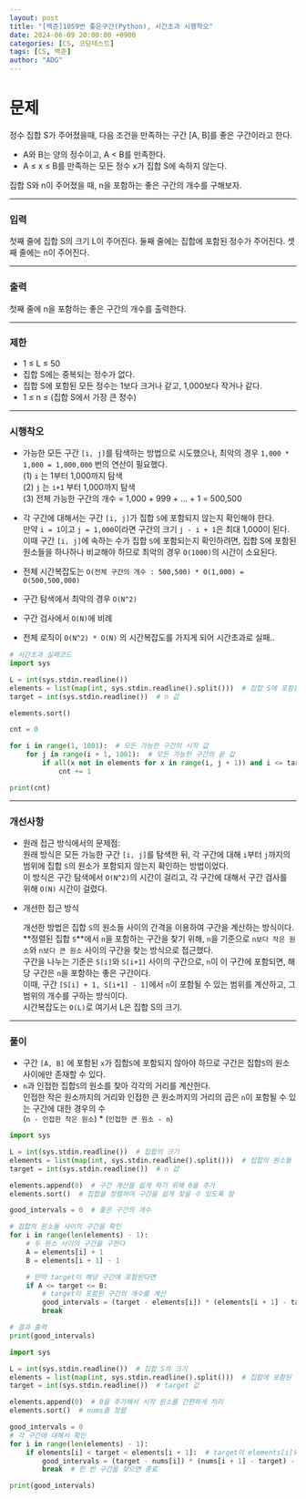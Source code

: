 ```yaml
---
layout: post
title: "[백준]1059번 좋은구간(Python), 시간초과 시행착오"
date: 2024-06-09 20:00:00 +0900
categories: [CS, 코딩테스트]
tags: [CS, 백준]
author: "ADG"
---
```


# 문제

정수 집합 S가 주어졌을때, 다음 조건을 만족하는 구간 [A, B]를 좋은 구간이라고 한다.

- A와 B는 양의 정수이고, A < B를 만족한다.  
- A ≤ x ≤ B를 만족하는 모든 정수 x가 집합 S에 속하지 않는다.  

집합 S와 n이 주어졌을 때, n을 포함하는 좋은 구간의 개수를 구해보자.

---

### 입력

첫째 줄에 집합 S의 크기 L이 주어진다. 둘째 줄에는 집합에 포함된 정수가 주어진다. 셋째 줄에는 n이 주어진다.

---

### 출력

첫째 줄에 n을 포함하는 좋은 구간의 개수를 출력한다.

---

### 제한

- 1 ≤ L ≤ 50  
- 집합 S에는 중복되는 정수가 없다.  
- 집합 S에 포함된 모든 정수는 1보다 크거나 같고, 1,000보다 작거나 같다.  
- 1 ≤ n ≤ (집합 S에서 가장 큰 정수)

---

### 시행착오

- 가능한 모든 구간 `[i, j]`를 탐색하는 방법으로 시도했으나, 최악의 경우 `1,000 * 1,000 = 1,000,000` 번의 연산이 필요했다.  
  (1) `i` 는 1부터 1,000까지 탐색  
  (2) `j` 는 `i+1` 부터 1,000까지 탐색  
  (3) 전체 가능한 구간의 개수 = 1,000 + 999 + ... + 1 = 500,500  

- 각 구간에 대해서는 구간 `[i, j]`가 집합 `S`에 포함되지 않는지 확인해야 한다.  
  만약 `i = 1`이고 `j = 1,000`이라면 구간의 크기 `j - i + 1`은 최대 1,000이 된다.  
  이때 구간 `[i, j]`에 속하는 수가 집합 `S`에 포함되는지 확인하려면, 집합 S에 포함된 원소들을 하나하나 비교해야 하므로 최악의 경우 `O(1000)`의 시간이 소요된다.  

- 전체 시간복잡도는 `O(전체 구간의 개수 : 500,500) * O(1,000) = O(500,500,000)`  
- 구간 탐색에서 최악의 경우 `O(N^2)`  
- 구간 검사에서 `O(N)`에 비례  
- 전체 로직이 `O(N^2) * O(N)` 의 시간복잡도를 가지게 되어 시간초과로 실패..


```python
# 시간초과 실패코드
import sys

L = int(sys.stdin.readline())
elements = list(map(int, sys.stdin.readline().split()))  # 집합 S에 포함된 정수들
target = int(sys.stdin.readline())  # n 값

elements.sort()

cnt = 0

for i in range(1, 1001):  # 모든 가능한 구간의 시작 값
    for j in range(i + 1, 1001):  # 모든 가능한 구간의 끝 값
        if all(x not in elements for x in range(i, j + 1)) and i <= target <= j:  # 구간이 좋은 구간인지 확인
            cnt += 1

print(cnt)
```

---

### 개선사항

- 원래 접근 방식에서의 문제점:  
  원래 방식은 모든 가능한 구간 `[i, j]`를 탐색한 뒤, 각 구간에 대해 `i`부터 `j`까지의 범위에 집합 `S`의 원소가 포함되지 않는지 확인하는 방법이었다.  
  이 방식은 구간 탐색에서 `O(N^2)`의 시간이 걸리고, 각 구간에 대해서 구간 검사를 위해 `O(N)` 시간이 걸렸다.  
  
- 개선한 접근 방식
  
  개선한 방법은 집합 `S`의 원소들 사이의 간격을 이용하여 구간을 계산하는 방식이다.
  **정렬된 집합 `S`**에서 `n`을 포함하는 구간을 찾기 위해, `n`을 기준으로 `n보다 작은 원소`와 `n보다 큰 원소` 사이의 구간을 찾는 방식으로 접근했다.  
  구간을 나누는 기준은 `S[i]`와 `S[i+1]` 사이의 구간으로, `n`이 이 구간에 포함되면, 해당 구간은 `n`을 포함하는 좋은 구간이다.  
  이때, 구간 `[S[i] + 1, S[i+1] - 1]`에서 `n`이 포함될 수 있는 범위를 계산하고, 그 범위의 개수를 구하는 방식이다.  
  시간복잡도는 `O(L)`로 여기서 L은 집합 S의 크기.

---

### 풀이

- 구간 `[A, B]` 에 포함된 `x`가 집합`S`에 포함되지 않아야 하므로 구간은 집합`S`의 원소 사이에만 존재할 수 있다.  
- `n`과 인접한 집합`S`의 원소를 찾아 각각의 거리를 계산한다.  
  인접한 작은 원소까지의 거리와 인접한 큰 원소까지의 거리의 곱은 `n`이 포함될 수 있는 구간에 대한 경우의 수  
  (`n - 인접한 작은 원소`) * (`인접한 큰 원소 - n`)

```python
import sys

L = int(sys.stdin.readline())  # 집합의 크기
elements = list(map(int, sys.stdin.readline().split()))  # 집합의 원소들
target = int(sys.stdin.readline())  # n 값

elements.append(0)  # 구간 계산을 쉽게 하기 위해 0을 추가
elements.sort()  # 집합을 정렬하여 구간을 쉽게 찾을 수 있도록 함

good_intervals = 0  # 좋은 구간의 개수

# 집합의 원소들 사이의 구간을 확인
for i in range(len(elements) - 1):
    # 두 원소 사이의 구간을 구한다
    A = elements[i] + 1
    B = elements[i + 1] - 1

    # 만약 target이 해당 구간에 포함된다면
    if A <= target <= B:
        # target이 포함된 구간의 개수를 계산
        good_intervals = (target - elements[i]) * (elements[i + 1] - target) - 1
        break

# 결과 출력
print(good_intervals)
```

```python
import sys

L = int(sys.stdin.readline())  # 집합 S의 크기
elements = list(map(int, sys.stdin.readline().split()))  # 집합에 포함된 정수들
target = int(sys.stdin.readline())  # target 값

elements.append(0)  # 0을 추가해서 시작 원소를 간편하게 처리
elements.sort()  # nums를 정렬

good_intervals = 0
# 각 구간에 대해서 확인
for i in range(len(elements) - 1):
    if elements[i] < target < elements[i + 1]:  # target이 elements[i]와 elements[i+1] 사이에 있을 경우
        good_intervals = (target - nums[i]) * (nums[i + 1] - target) - 1
        break  # 한 번 구간을 찾으면 종료

print(good_intervals)
```